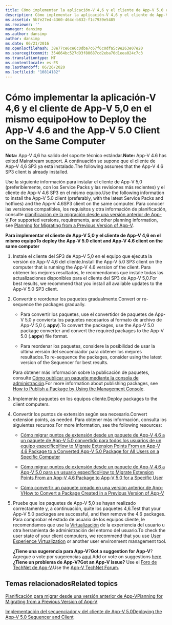 ```yaml
---
title: Cómo implementar la aplicación-V 4,6 y el cliente de App-V 5,0 en el mismo equipo
description: Cómo implementar la aplicación-V 4,6 y el cliente de App-V 5,0 en el mismo equipo
ms.assetid: 5b7e27e4-4360-464c-b832-f1c7939e5485
ms.reviewer: ''
manager: dansimp
ms.author: dansimp
author: dansimp
ms.date: 06/21/2016
ms.openlocfilehash: 38e77ce6ce6c0dba7c67f6c0dfa5c9e263e07e20
ms.sourcegitcommit: 354664bc527d93f80687cd2eba70d1eea024c7c3
ms.translationtype: MT
ms.contentlocale: es-ES
ms.lasthandoff: 06/26/2020
ms.locfileid: "10814182"
---
```

# <span data-ttu-id="0dc9f-103">Cómo implementar la aplicación-V 4,6 y el cliente de App-V 5,0 en el mismo equipo</span><span class="sxs-lookup"><span data-stu-id="0dc9f-103">How to Deploy the App-V 4.6 and the App-V 5.0 Client on the Same Computer</span></span>

<span data-ttu-id="0dc9f-104">**Nota:** App-V 4,6 ha salido del soporte técnico estándar.</span><span class="sxs-lookup"><span data-stu-id="0dc9f-104">**Note:** App-V 4.6 has exited Mainstream support.</span></span> <span data-ttu-id="0dc9f-105">A continuación se supone que el cliente de App-V 4,6 SP3 ya está instalado.</span><span class="sxs-lookup"><span data-stu-id="0dc9f-105">The following assumes that the App-V 4.6 SP3 client is already installed.</span></span>

<span data-ttu-id="0dc9f-106">Use la siguiente información para instalar el cliente de App-V 5,0 (preferiblemente, con los Service Packs y las revisiones más recientes) y el cliente de App-V 4.6 SP3 en el mismo equipo.</span><span class="sxs-lookup"><span data-stu-id="0dc9f-106">Use the following information to install the App-V 5.0 client (preferably, with the latest Service Packs and hotfixes) and the App-V 4.6SP3 client on the same computer.</span></span> <span data-ttu-id="0dc9f-107">Para conocer las versiones compatibles, los requisitos y otra información de planificación, consulte [planificación de la migración desde una versión anterior de App-V](planning-for-migrating-from-a-previous-version-of-app-v.md).</span><span class="sxs-lookup"><span data-stu-id="0dc9f-107">For supported versions, requirements, and other planning information, see [Planning for Migrating from a Previous Version of App-V](planning-for-migrating-from-a-previous-version-of-app-v.md).</span></span>

**<span data-ttu-id="0dc9f-108">Para implementar el cliente de App-V 5,0 y el cliente de App-V 4,6 en el mismo equipo</span><span class="sxs-lookup"><span data-stu-id="0dc9f-108">To deploy the App-V 5.0 client and App-V 4.6 client on the same computer</span></span>**

1.  <span data-ttu-id="0dc9f-109">Instale el cliente del SP3 de App-V 5,0 en el equipo que ejecuta la versión de App-V 4,6 del cliente.</span><span class="sxs-lookup"><span data-stu-id="0dc9f-109">Install the App-V 5.0 SP3 client on the computer that is running the App-V 4.6 version of the client.</span></span> <span data-ttu-id="0dc9f-110">Para obtener los mejores resultados, le recomendamos que instale todas las actualizaciones disponibles para el cliente del SP3 de App-V 5,0.</span><span class="sxs-lookup"><span data-stu-id="0dc9f-110">For best results, we recommend that you install all available updates to the App-V 5.0 SP3 client.</span></span>

2.  <span data-ttu-id="0dc9f-111">Convertir o reordenar los paquetes gradualmente.</span><span class="sxs-lookup"><span data-stu-id="0dc9f-111">Convert or re-sequence the packages gradually.</span></span>

    -   <span data-ttu-id="0dc9f-112">Para convertir los paquetes, use el convertidor de paquetes de App-V 5,0 y convierta los paquetes necesarios al formato de archivo de App-V 5,0 (**. appv**).</span><span class="sxs-lookup"><span data-stu-id="0dc9f-112">To convert the packages, use the App-V 5.0 package converter and convert the required packages to the App-V 5.0 (**.appv**) file format.</span></span>

    -   <span data-ttu-id="0dc9f-113">Para reordenar los paquetes, considere la posibilidad de usar la última versión del secuenciador para obtener los mejores resultados.</span><span class="sxs-lookup"><span data-stu-id="0dc9f-113">To re-sequence the packages, consider using the latest version of the Sequencer for best results.</span></span>

    <span data-ttu-id="0dc9f-114">Para obtener más información sobre la publicación de paquetes, consulte [Cómo publicar un paquete mediante la consola de administración](how-to-publish-a-package-by-using-the-management-console-50.md).</span><span class="sxs-lookup"><span data-stu-id="0dc9f-114">For more information about publishing packages, see [How to Publish a Package by Using the Management Console](how-to-publish-a-package-by-using-the-management-console-50.md).</span></span>

3.  <span data-ttu-id="0dc9f-115">Implemente paquetes en los equipos cliente.</span><span class="sxs-lookup"><span data-stu-id="0dc9f-115">Deploy packages to the client computers.</span></span>

4.  <span data-ttu-id="0dc9f-116">Convertir los puntos de extensión según sea necesario.</span><span class="sxs-lookup"><span data-stu-id="0dc9f-116">Convert extension points, as needed.</span></span> <span data-ttu-id="0dc9f-117">Para obtener más información, consulta los siguientes recursos:</span><span class="sxs-lookup"><span data-stu-id="0dc9f-117">For more information, see the following resources:</span></span>

    -   [<span data-ttu-id="0dc9f-118">Cómo migrar puntos de extensión desde un paquete de App-V 4.6 a un paquete de App-V 5.0 convertido para todos los usuarios de un equipo específico</span><span class="sxs-lookup"><span data-stu-id="0dc9f-118">How to Migrate Extension Points From an App-V 4.6 Package to a Converted App-V 5.0 Package for All Users on a Specific Computer</span></span>](how-to-migrate-extension-points-from-an-app-v-46-package-to-a-converted-app-v-50-package-for-all-users-on-a-specific-computer.md)

    -   [<span data-ttu-id="0dc9f-119">Cómo migrar puntos de extensión desde un paquete de App-V 4.6 a App-V 5.0 para un usuario específico</span><span class="sxs-lookup"><span data-stu-id="0dc9f-119">How to Migrate Extension Points From an App-V 4.6 Package to App-V 5.0 for a Specific User</span></span>](how-to-migrate-extension-points-from-an-app-v-46-package-to-app-v-50-for-a-specific-user.md)

    -   [<span data-ttu-id="0dc9f-120">Cómo convertir un paquete creado en una versión anterior de App-V</span><span class="sxs-lookup"><span data-stu-id="0dc9f-120">How to Convert a Package Created in a Previous Version of App-V</span></span>](how-to-convert-a-package-created-in-a-previous-version-of-app-v.md)

5.  <span data-ttu-id="0dc9f-121">Pruebe que los paquetes de App-V 5,0 se hayan realizado correctamente y, a continuación, quite los paquetes 4,6.</span><span class="sxs-lookup"><span data-stu-id="0dc9f-121">Test that your App-V 5.0 packages are successful, and then remove the 4.6 packages.</span></span> <span data-ttu-id="0dc9f-122">Para comprobar el estado de usuario de los equipos cliente, le recomendamos que use la [Virtualización](https://technet.microsoft.com/library/dn458947.aspx) de la experiencia del usuario u otra herramienta de administración del entorno del usuario.</span><span class="sxs-lookup"><span data-stu-id="0dc9f-122">To check the user state of your client computers, we recommend that you use [User Experience Virtualization](https://technet.microsoft.com/library/dn458947.aspx) or another user environment management tool.</span></span>

    <span data-ttu-id="0dc9f-123">**¿Tiene una sugerencia para App-V**?</span><span class="sxs-lookup"><span data-stu-id="0dc9f-123">**Got a suggestion for App-V**?</span></span> <span data-ttu-id="0dc9f-124">Agregue o vote por sugerencias [aquí](http://appv.uservoice.com/forums/280448-microsoft-application-virtualization).</span><span class="sxs-lookup"><span data-stu-id="0dc9f-124">Add or vote on suggestions [here](http://appv.uservoice.com/forums/280448-microsoft-application-virtualization).</span></span> **<span data-ttu-id="0dc9f-125">¿Tiene un problema de App-V?</span><span class="sxs-lookup"><span data-stu-id="0dc9f-125">Got an App-V issue?</span></span>** <span data-ttu-id="0dc9f-126">Use el [Foro de TechNet de App-V](https://social.technet.microsoft.com/Forums/home?forum=mdopappv).</span><span class="sxs-lookup"><span data-stu-id="0dc9f-126">Use the [App-V TechNet Forum](https://social.technet.microsoft.com/Forums/home?forum=mdopappv).</span></span>

## <span data-ttu-id="0dc9f-127">Temas relacionados</span><span class="sxs-lookup"><span data-stu-id="0dc9f-127">Related topics</span></span>


[<span data-ttu-id="0dc9f-128">Planificación para migrar desde una versión anterior de App-V</span><span class="sxs-lookup"><span data-stu-id="0dc9f-128">Planning for Migrating from a Previous Version of App-V</span></span>](planning-for-migrating-from-a-previous-version-of-app-v.md)

[<span data-ttu-id="0dc9f-129">Implementación del secuenciador y del cliente de App-V 5.0</span><span class="sxs-lookup"><span data-stu-id="0dc9f-129">Deploying the App-V 5.0 Sequencer and Client</span></span>](deploying-the-app-v-50-sequencer-and-client.md)

 

 





